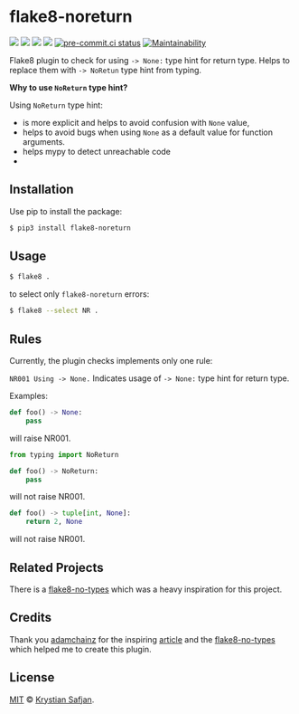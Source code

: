 # flake8-noreturn
![](https://img.shields.io/pypi/v/flake8-noreturn.svg)
![](https://img.shields.io/pypi/pyversions/flake8-noreturn.svg)
![](https://img.shields.io/pypi/l/flake8-noreturn.svg)
![](https://img.shields.io/pypi/dm/flake8-noreturn.svg)
[![pre-commit.ci status](https://results.pre-commit.ci/badge/github/izikeros/flake8-noreturn/main.svg)](https://results.pre-commit.ci/latest/github/izikeros/trend_classifier/main)
[![Maintainability](https://api.codeclimate.com/v1/badges/081a20bb8a5201cd8faf/maintainability)](https://codeclimate.com/github/izikeros/flake8-noreturn/maintainability)

Flake8 plugin to check for using `-> None:` type hint for return type. Helps to replace them with `-> NoRetun` type hint from typing.

**Why to use `NoReturn` type hint?**

Using `NoReturn` type hint:
- is more explicit and helps to avoid confusion with `None` value,
- helps to avoid bugs when using `None` as a default value for function arguments.
- helps mypy to detect unreachable code
-
## Installation
Use pip to install the package:
```sh
$ pip3 install flake8-noreturn
```

## Usage

```sh
$ flake8 .
```

to select only `flake8-noreturn` errors:

```sh
$ flake8 --select NR .
```

## Rules
Currently, the plugin checks implements only one rule:

`NR001 Using -> None.`
Indicates usage of `-> None:` type hint for return type.

Examples:
```python
def foo() -> None:
    pass
```
will raise NR001.

```python
from typing import NoReturn

def foo() -> NoReturn:
    pass
```
will not raise NR001.

```python
def foo() -> tuple[int, None]:
    return 2, None
```
will not raise NR001.

## Related Projects

There is a [flake8-no-types](https://github.com/adamchainz/flake8-no-types) which was a heavy inspiration for this project.

## Credits

Thank you [adamchainz](https://github.com/adamchainz) for the inspiring [article](https://adamj.eu/tech/2021/05/20/python-type-hints-whats-the-point-of-noreturn/) and the [flake8-no-types](https://github.com/adamchainz/flake8-no-types) which helped me to create this plugin.

## License

[MIT](https://izikeros.mit-license.org/) © [Krystian Safjan](https://safjan.com).
